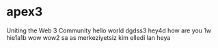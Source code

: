 # apex3
Uniting the Web 3 Community
hello world dgdss3
hey4d
how are you
1w
hie1a1b
wow
wow2
sa
as
merkeziyetsiz
kim elledi lan
heya
 
